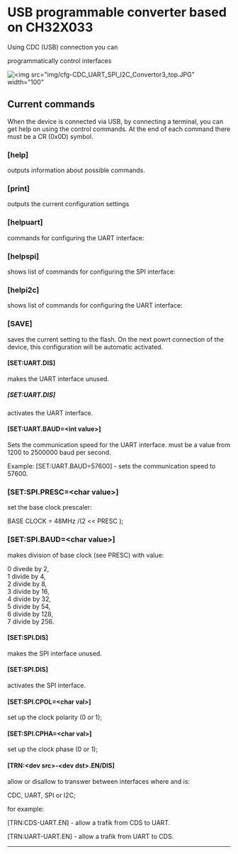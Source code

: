 # USB programmable converter based on CH32X033

Using CDC (USB) connection you can

programmatically control interfaces

![<img src="img/cfg-CDC_UART_SPI_I2C_Convertor3_top.JPG" width="100"](img/CDC_UART_SPI_I2C_Convertor3_top.JPG)	![<img src="img/cfg-CDC_UART_SPI_I2C_Convertor3_bottom.JPG" width="100">](img/CDC_UART_SPI_I2C_Convertor3_bottom.JPG)	


## Current commands
When the device is connected via USB, by connecting a terminal, you can get help on using the control commands. At the end of each command there must be a CR (0x0D) symbol.

### [help]
outputs information about possible commands.

### [print]
outputs the current configuration settings

### [helpuart]
commands for configuring the UART interface:

### [helpspi]
shows list of commands for configuring the SPI interface:

### [helpi2c]
shows list of commands for configuring the UART interface:

### [SAVE]

saves the current setting to the flash. On the next powrt connection of the device, this configuration will be automatic activated.

#### [SET:UART.DIS]
makes the UART interface unused.

##### [SET:UART.DIS]
activates the UART interface.

#### [SET:UART.BAUD=\<int value>]
Sets the communication speed for the UART interface. <int value> must be a value from 1200 to 2500000 baud per second.

Example: [SET:UART.BAUD=57600] - sets the communication speed to 57600.

### [SET:SPI.PRESC=\<char value>]
set the base clock prescaler:

BASE CLOCK = 48MHz /(2 << PRESC );

### [SET:SPI.BAUD=\<char value>]
makes division of base clock (see PRESC) with value:

  0	divede by 2,  
  1	divide by 4,  
  2	divide by 8,  
  3	divide by 16,  
  4	divide by 32,  
  5	divide by 54,  
  6	divide by 128,  
  7	divide by 256.  

#### [SET:SPI.DIS]
makes the SPI interface unused.

#### [SET:SPI.DIS]
activates the SPI interface.

#### [SET:SPI.CPOL=\<char val>]
set up the clock polarity (0 or 1); 

#### [SET:SPI.CPHA=\<char val>]
set up the clock phase (0 or 1); 

#### [TRN:\<dev src>-\<dev dst>.EN/DIS]
allow or disallow to transwer between interfaces where <dev src> and <dev dst> is:

  CDC, UART, SPI or I2C;
		
for example:

  [TRN:CDS-UART.EN] - allow a trafik from CDS to UART.
	
  [TRN:UART-UART.EN] - allow a trafik from UART to CDS.

---

![<img src="img/cfg-help.JPG" width="100">](img/cfg-help.JPG) ![<img src="img/cfg-helpuart.JPG" width="100">](img/cfg-helpuart.JPG)
![<img src="img/cfg-helpi2c.JPG" width="100">](img/cfg-helpi2c.JPG)
![<img src="img/cfg-helpspi.JPG" width="100">](img/cfg-helpspi.JPG) ![<img src="img/cfg-uartbaud-save.JPG" width="100">](img/cfg-uartbaud-save.JPG)





